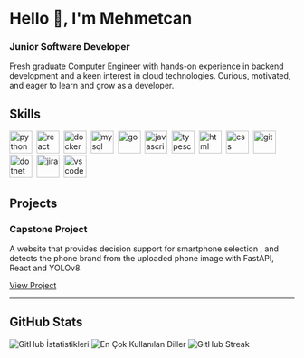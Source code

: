 # Hello 👋, I'm Mehmetcan
### Junior Software Developer

Fresh graduate Computer Engineer with hands-on experience in backend development and a keen interest in cloud technologies. Curious, motivated, and eager to learn and grow as a developer.



## Skills

<p align="left">
<img src="https://cdn.jsdelivr.net/gh/devicons/devicon/icons/python/python-original.svg" alt="python" width="40" height="40"/>&nbsp;
<img src="https://cdn.jsdelivr.net/gh/devicons/devicon/icons/react/react-original.svg" alt="react" width="40" height="40"/>&nbsp;
<img src="https://cdn.jsdelivr.net/gh/devicons/devicon/icons/docker/docker-original.svg" alt="docker" width="40" height="40"/>&nbsp;
<img src="https://cdn.jsdelivr.net/gh/devicons/devicon/icons/mysql/mysql-original.svg" alt="mysql" width="40" height="40"/>&nbsp;
<img src="https://cdn.jsdelivr.net/gh/devicons/devicon/icons/go/go-original.svg" alt="go" width="40" height="40"/>&nbsp;
<img src="https://cdn.jsdelivr.net/gh/devicons/devicon/icons/javascript/javascript-original.svg" alt="javascript" width="40" height="40"/>&nbsp;
<img src="https://cdn.jsdelivr.net/gh/devicons/devicon/icons/typescript/typescript-original.svg" alt="typescript" width="40" height="40"/>&nbsp;
<img src="https://cdn.jsdelivr.net/gh/devicons/devicon/icons/html5/html5-original.svg" alt="html" width="40" height="40"/>&nbsp;
<img src="https://cdn.jsdelivr.net/gh/devicons/devicon/icons/css3/css3-original.svg" alt="css" width="40" height="40"/>&nbsp;
<img src="https://cdn.jsdelivr.net/gh/devicons/devicon/icons/git/git-original.svg" alt="git" width="40" height="40"/>&nbsp;
<img src="https://cdn.jsdelivr.net/gh/devicons/devicon/icons/dot-net/dot-net-original.svg" alt="dotnet" width="40" height="40"/>&nbsp;
<img src="https://cdn.jsdelivr.net/gh/devicons/devicon/icons/jira/jira-original.svg" alt="jira" width="40" height="40"/>&nbsp;
<img src="https://cdn.jsdelivr.net/gh/devicons/devicon/icons/vscode/vscode-original.svg" alt="vscode" width="40" height="40"/>&nbsp;
</p>

## Projects

### Capstone Project

A website that provides decision support for smartphone selection , and detects the phone brand from the uploaded phone image with FastAPI, React and YOLOv8.

[View Project](https://github.com/mehmetcanece/which-phone-directory)

---

## GitHub Stats

<img src="https://github-readme-stats.vercel.app/api?username=mehmetcanece&show_icons=true&count_private=true&theme=dark" alt="GitHub İstatistikleri" />

<img src="https://github-readme-stats.vercel.app/api/top-langs/?username=mehmetcanece&layout=compact&theme=dark" alt="En Çok Kullanılan Diller" />

<img src="https://github-readme-streak-stats.herokuapp.com/?user=mehmetcanece&theme=dark" alt="GitHub Streak" />

